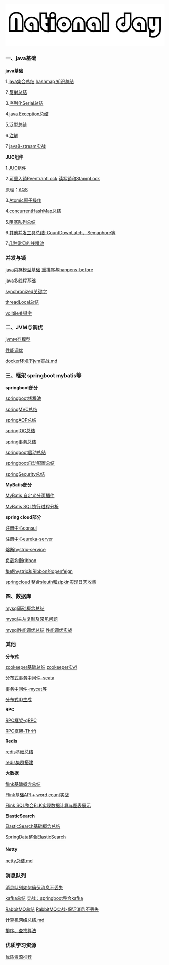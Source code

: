 ![image-20200530114032214](https://github.com/rainluacgq/java/blob/master/logo.png)

#### 

### 一、java基础 

**java基础**

1.[java集合总结](https://github.com/rainluacgq/java/blob/master/java基础/java集合总结.md)   [hashmap 知识总结](https://github.com/rainluacgq/java/blob/master/java基础/hashmap总结.md)

2.[反射总结](https://github.com/rainluacgq/java/blob/master/java基础/java反射总结.md)

3.[序列化Serial总结](https://github.com/rainluacgq/java/blob/master/java基础/java序列化总结.md)

4.[java Exception总结](https://github.com/rainluacgq/java/blob/master/java基础/java异常总结.md)

5.[泛型总结](https://github.com/rainluacgq/java/blob/master/java基础/java泛型总结.md)

6.[注解](https://github.com/rainluacgq/java/blob/master/java基础/java注解总结.md)

7 [java8-stream实战](https://github.com/rainluacgq/java/blob/master/java基础/java8-stream原理与实战.md)

**JUC组件**

1.[JUC组件](https://github.com/rainluacgq/java/blob/master/java基础/JUC/JUC组件.md)

2.[可重入锁ReentrantLock](https://github.com/rainluacgq/java/blob/master/java基础/JUC/ReentrantLock总结.md)   [读写锁和StampLock](https://github.com/rainluacgq/java/blob/master/java基础/JUC/读写锁和StampLock.md)

原理：[AQS](https://github.com/rainluacgq/java/blob/master/java基础/JUC/AQS原理.md)

3.[Atomic原子操作](https://github.com/rainluacgq/java/blob/master/java基础/JUC/Atomic原子操作.md)

4.[concurrentHashMap总结](https://github.com/rainluacgq/java/blob/master/java基础/JUC/concurrentHashMap总结.md)

5.[阻塞队列总结](https://github.com/rainluacgq/java/blob/master/java基础/JUC/阻塞队列.md)

6.[其他并发工具总结-CountDownLatch、Semaphore等](https://github.com/rainluacgq/java/blob/master/java基础/JUC/JUC并发工具类.md)

7.[几种常见的线程池](https://github.com/rainluacgq/java/blob/master/java基础/JUC/线程池.md)

### 并发与锁

[java内存模型基础](https://github.com/rainluacgq/java/blob/master/多线程/java内存模型基础.md)     [重排序与happens-before](https://github.com/rainluacgq/java/blob/master/多线程/重排序.md)

[java多线程基础](https://github.com/rainluacgq/java/blob/master/多线程/java多线程基础.md)

[synchronized关键字](https://github.com/rainluacgq/java/blob/master/多线程/synchronized关键字.md)

[threadLocal总结](https://github.com/rainluacgq/java/blob/master/多线程/threadLocal总结.md)

[volitile关键字](https://github.com/rainluacgq/java/blob/master/多线程/volitile关键字.md)



### 二、JVM与调优

[jvm内存模型](https://github.com/rainluacgq/java/blob/master/java内存/jvm内存模型.md)

[性能调优](https://github.com/rainluacgq/java/blob/master/java内存/性能调优.md)

[docker环境下jvm实战.md](https://github.com/rainluacgq/java/blob/master/java内存/docker环境下jvm实战.md)

### 三、框架 springboot  mybatis等

**springboot部分**

[springboot线程池](https://github.com/rainluacgq/java/blob/master/spring源码学习/springboot线程池使用.md)

[springMVC总结](https://github.com/rainluacgq/java/blob/master/spring源码学习/springMVC总结.md)

[springAOP总结](https://github.com/rainluacgq/java/blob/master/spring源码学习/springAOP总结.md)

[springIOC总结](https://github.com/rainluacgq/java/blob/master/spring源码学习/springIOC总结.md)

[spring事务总结](https://github.com/rainluacgq/java/blob/master/spring源码学习/spring事务总结.md)

[springboot启动总结](https://github.com/rainluacgq/java/blob/master/spring源码学习/springboot启动总结.md)

[springboot自动配置总结](https://github.com/rainluacgq/java/blob/master/spring源码学习/springboot自动配置总结.md)

[springSecurity总结](https://github.com/rainluacgq/java/blob/master/spring源码学习/springSecurity总结.md)

**MyBatis部分**

[MyBatis 自定义分页插件](https://github.com/rainluacgq/java/blob/master/MyBatis/MyBtaisGenerate自定义limit插件.md)

[MyBatis SQL执行过程分析](https://github.com/rainluacgq/java/blob/master/MyBatis/MyBatis-Sql执行过程分析.md)

**spring cloud部分**

[注册中心consul](https://github.com/rainluacgq/java/blob/master/springcloud学习/consul.md)

[注册中心eureka-server](https://github.com/rainluacgq/java/blob/master/springcloud学习/eureka-server.md)

[熔断hystrix-service](https://github.com/rainluacgq/java/blob/master/springcloud学习/hystrix-service.md)

[负载均衡ribbon](https://github.com/rainluacgq/java/blob/master/springcloud学习/ribbon.md)

[集成hystrix和Ribbon的openfeign](https://github.com/rainluacgq/java/blob/master/springcloud学习/openfeign.md)

[springcloud 整合sleuth和zipkin实现日志收集](https://github.com/rainluacgq/java/blob/master/springcloud学习/springcloud整合sleuth和zipkin实现链路跟踪.md)

### 四、数据库

[mysql基础概念总结](https://github.com/rainluacgq/java/blob/master/数据库/mysql概念总结.md)

[mysql主从复制及常见问题](https://github.com/rainluacgq/java/blob/master/数据库/mysql主从复制及常见问题总结.md)

[mysql性能调优总结](https://github.com/rainluacgq/java/blob/master/数据库/mysql性能调优.md)       [性能调优实战](https://github.com/rainluacgq/java/blob/master/数据库/mysql性能调优实战.md)

### 其他

**分布式**

[zookeeper基础总结](https://github.com/rainluacgq/java/blob/master/分布式/springcloud整合seata实现分布式事务管理.md)    [zookeeper实战](https://github.com/rainluacgq/java/blob/master/分布式/Zookeeper/zookeeper实战.md)

[分布式事务中间件-seata](https://github.com/rainluacgq/java/blob/master/分布式/springcloud整合seata实现分布式事务管理.md)

[事务中间件-mycat等](https://github.com/rainluacgq/java/blob/master/数据库/分布式数据库中间件.md)

[分布式ID生成](https://github.com/rainluacgq/java/blob/master/分布式/分布式全局唯一ID生成.md)

**RPC**

[RPC框架-gRPC](https://github.com/rainluacgq/java/blob/master/RPC框架/RPC框架-gRPC.md)

[RPC框架-Thrift](https://github.com/rainluacgq/java/blob/master/RPC框架/RPC框架-Thrift.md)

**Redis**

[redis基础总结](https://github.com/rainluacgq/java/blob/master/redis总结/redis总结.md)

[redis集群搭建](https://github.com/rainluacgq/java/blob/master/redis总结/redis集群搭建.md)

**大数据**

[flink基础概念总结](https://github.com/rainluacgq/java/blob/master/大数据/flink基础概念总结.md)

[Flink基础API + word count实战](https://github.com/rainluacgq/java/blob/master/大数据/flink基础API和入门实战.md)

[Flink SQL整合ELK实现数据计算与图表展示](https://github.com/rainluacgq/java/blob/master/大数据/flinkSql整合ELK实现数据展示.md)

**ElasticSearch**

[ElasticSearch基础概念总结](https://github.com/rainluacgq/java/blob/master/大数据/ElastiaSearch基础概念总结.md)

[SpringData整合ElasticSearch](https://github.com/rainluacgq/java/blob/master/大数据/Spring-Data-整合elastiaSearch.md)

#### Netty

[netty总结.md](https://github.com/rainluacgq/java/blob/master/计算机网络/netty总结.md)

### 消息队列

[消息队列如何确保消息不丢失](https://github.com/rainluacgq/java/blob/master/消息队列/如何保证消息不丢失.md)

[kafka总结](https://github.com/rainluacgq/java/blob/master/消息队列/kafka总结.md)   [实战：springboot整合kafka](https://github.com/rainluacgq/java/blob/master/消息队列/springboot整合kafka.md)  

[RabbitMQ总结](https://github.com/rainluacgq/java/blob/master/消息队列/RabbitMQ总结.md)    [RabbitMQ实战-保证消息不丢失](https://github.com/rainluacgq/java/blob/master/消息队列/RabbitMQ实战-确保消息不丢失.md)

[计算机网络总结.md](https://github.com/rainluacgq/java/blob/master/计算机网络/计算机网络总结.md)

[排序、查找算法](https://github.com/rainluacgq/java/tree/master/排序、查找算法)

### 优质学习资源

[优质资源推荐](https://github.com/rainluacgq/java/blob/master/学习资源/java优质资源推荐.md)




